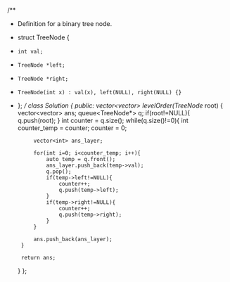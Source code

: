 /**
 * Definition for a binary tree node.
 * struct TreeNode {
 *     int val;
 *     TreeNode *left;
 *     TreeNode *right;
 *     TreeNode(int x) : val(x), left(NULL), right(NULL) {}
 * };
 */
class Solution {
public:
    vector<vector<int>> levelOrder(TreeNode* root) {
        vector<vector<int>> ans;
        queue<TreeNode*> q;
        if(root!=NULL){
            q.push(root);
        }
        int counter = q.size();
        while(q.size()!=0){
            int counter_temp = counter;
            counter = 0;

            vector<int> ans_layer;

            for(int i=0; i<counter_temp; i++){
                auto temp = q.front();
                ans_layer.push_back(temp->val);
                q.pop();
                if(temp->left!=NULL){
                    counter++;
                    q.push(temp->left);
                }
                if(temp->right!=NULL){
                    counter++;
                    q.push(temp->right);
                }
            }

            ans.push_back(ans_layer);
        }

        return ans;
    }
};
